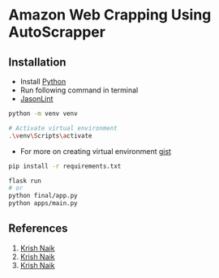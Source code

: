 # Amazon Web Crapping Using AutoScrapper

## Installation

- Install [Python](https://www.python.org/downloads/)
- Run following command in terminal
- [JasonLint](https://jsonlint.com/)


```bash
python -m venv venv

# Activate virtual environment
.\venv\Scripts\activate
```
- For more on creating virtual environment [gist](https://gist.github.com/dev-mdirfan/b5fba9cb7b4b6fb3d383c50f7e1e79cb#11-creating-a-virtual-environment)


```bash
pip install -r requirements.txt
```

```bash
flask run
# or
python final/app.py
python apps/main.py
```

## References

1. [Krish Naik](https://youtu.be/zHjnc2ZwbGA)
2. [Krish Naik](https://youtu.be/IXVasEAT_5w)
3. [Krish Naik](https://youtu.be/IEhTa-BcJRc)

